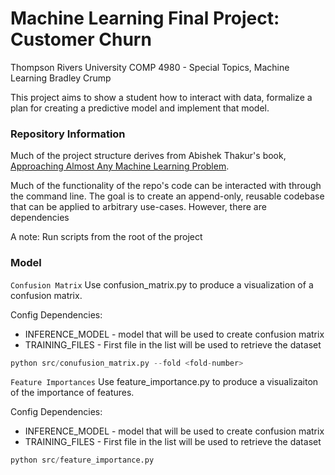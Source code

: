 # Machine Learning Final Project: Customer Churn
Thompson Rivers University
COMP 4980 - Special Topics, Machine Learning
Bradley Crump

This project aims to show a student how to interact with data, formalize a plan for creating a predictive model and implement that model.

### Repository Information
Much of the project structure derives from Abishek Thakur's book, [Approaching Almost Any Machine Learning Problem](https://github.com/abhishekkrthakur/approachingalmost).

Much of the functionality of the repo's code can be interacted with through the command line. The goal is to create an append-only, reusable codebase that can be applied to arbitrary use-cases. However, there are dependencies

A note: Run scripts from the root of the project
### Model
`Confusion Matrix`
Use confusion_matrix.py to produce a visualization of a confusion matrix.

Config Dependencies:
- INFERENCE_MODEL - model that will be used to create confusion matrix
- TRAINING_FILES - First file in the list will be used to retrieve the dataset

```python
python src/conufusion_matrix.py --fold <fold-number>
```

`Feature Importances`
Use feature_importance.py to produce a visualizaiton of the importance of features.

Config Dependencies:
- INFERENCE_MODEL - model that will be used to create confusion matrix
- TRAINING_FILES - First file in the list will be used to retrieve the dataset

```python
python src/feature_importance.py
```
